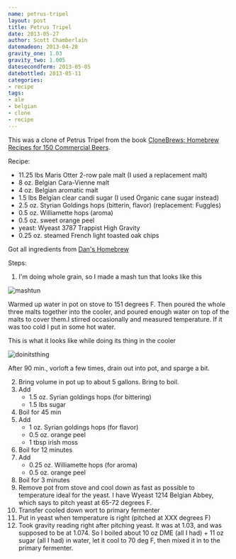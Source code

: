 ```yaml
---
name: petrus-tripel
layout: post
title: Petrus Tripel
date: 2013-05-27
author: Scott Chamberlain
datemadeon: 2013-04-28
gravity_one: 1.03
gravity_two: 1.005
datesecondferm: 2013-05-05
datebottled: 2013-05-11
categories:
- recipe
tags: 
- ale
- belgian
- clone
- recipe
---
```


This was a clone of Petrus Tripel from the book [CloneBrews: Homebrew Recipes for 150 Commercial Beers][book]. 

Recipe:

+ 11.25 lbs Maris Otter 2-row pale malt (I used a replacement malt)
+ 8 oz. Belgian Cara-Vienne malt
+ 4 oz. Belgian aromatic malt
+ 1.5 lbs Belgian clear candi sugar (I used Organic cane sugar instead)
+ 2.5 oz. Styrian Goldings hops (bitterin, flavor) (replacement: Fuggles)
+ 0.5 oz. Williamette hops (aroma)
+ 0.5 oz. sweet orange peel
+ yeast: Wyeast 3787 Trappist High Gravity
+ 0.25 oz. steamed French light toasted oak chips

Got all ingredients from [Dan's Homebrew](http://beermaking.ca/)

Steps:

1. I'm doing whole grain, so I made a mash tun that looks like this

![mashtun](http://sckott.github.io/beer_recipes/assets/img/mashtun.jpg)

Warmed up water in pot on stove to 151 degrees F. Then poured the whole three malts together into the cooler, and poured enough water on top of the malts to cover them.I stirred occasionally and measured temperature. If it was too cold I put in some hot water. 

This is what it looks like while doing its thing in the cooler 

![doinitsthing](http://sckott.github.io/beer_recipes/assets/img/mashtun_petrus_tripel.jpg)

After 90 min., vorloft a few times, drain out into pot, and sparge a bit. 

2. Bring volume in pot up to about 5 gallons. Bring to boil. 
3. Add 
	+ 1.5 oz. Syrian goldings hops (for bittering)
	+ 1.5 lbs sugar
4. Boil for 45 min
5. Add
	+ 1 oz. Syrian goldings hops (for flavor)
	+ 0.5 oz. orange peel
	+ 1 tbsp irish moss
6. Boil for 12 minutes
7. Add
	+ 0.25 oz. Williamette hops (for aroma)
	+ 0.5 oz. orange peel
8. Boil for 3 minutes
9. Remove pot from stove and cool down as fast as possible to temperature ideal for the yeast. I have Wyeast 1214 Belgian Abbey, which says to pitch yeast at 65-72 degrees F.
10. Transfer cooled down wort to primary fermenter
11. Put in yeast when temperature is right (pitched at XXX degrees F)
12. Took gravity reading right after pitching yeast. It was at 1.03, and was supposed to be at 1.074. So I boiled about 10 oz DME (all I had) + 11 oz sugar (all I had) in water, let it cool to 70 deg F, then mixed it in to the primary fermenter.

<!-- 12. Primary fermentation started on 2013-04-28, ended 2013-05-XX
13. Secondary fermentation started on 2013-05-XX, ended on 2013-05-XX
14. Final gravity reading before bottling was about 1.005, not very high alcohol that is. -->

[book]: http://www.amazon.com/CloneBrews-Homebrew-Recipes-Commercial-Beers/dp/1580170773
